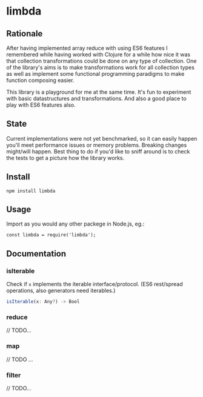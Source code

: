 # limbda

## Rationale

After having implemented array reduce with using ES6 features I remembered while having worked with Clojure for a while how nice it was that collection transformations could be done on any type of collection. One of the library's aims is to make transformations work for all collection types as well as implement some functional programming paradigms to make function composing easier.

This library is a playground for me at the same time. It's fun to experiment with basic datastructures and transformations. And also a good place to play with ES6 features also.

## State

Current implementations were not yet benchmarked, so it can easily happen you'll meet performance issues or memory problems. Breaking changes might/will happen. Best thing to do if you'd like to sniff around is to check the tests to get a picture how the library works.

## Install

`npm install limbda`

## Usage

Import as you would any other packege in Node.js, eg.:

`const limbda = require('limbda');`

## Documentation

### isIterable

Check if `x` implements the iterable interface/protocol. (ES6 rest/spread operations, also generators need iterables.)

```javascript
isIterable(x: Any?) -> Bool
```

### reduce

// TODO...

### map

// TODO ...

### filter

// TODO...
